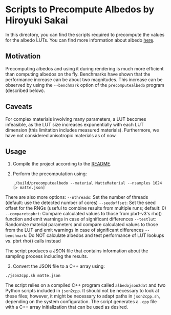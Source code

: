 # Scripts to Precompute Albedos by Hiroyuki Sakai

In this directory, you can find the scripts required to precompute the values for the albedo LUTs.
You can find more information about albedo [here](https://pbr-book.org/3ed-2018/Reflection_Models/Basic_Interface#Reflectance).

## Motivation

Precomputing albedos and using it during rendering is much more efficient than computing albedos on the fly.
Benchmarks have shown that the performance increase can be about two magnitudes.
This increase can be observed by using the `--benchmark` option of the `precomputealbedo` program (described below).

## Caveats

For complex materials involving many parameters, a LUT becomes infeasible, as the LUT size increases exponentially with each LUT dimension (this limitation includes measured materials).
Furthermore, we have not considered anisotropic materials as of now.

## Usage

1.  Compile the project according to the [README](README.md).
2.  Perform the precomputation using:

    ```
    ./build/precomputealbedo --material MatteMaterial --nsamples 1024 [> matte.json]
    ```

There are also more options:
`--nthreads`: Set the number of threads (default: use the detected number of cores)
`--seedoffset`: Set the seed offset for the RNGs (useful to combine results from multiple runs; default: 0)
`--comparetopbrt`: Compare calculated values to those from pbrt-v3's rho() function and emit warnings in case of significant differences
`--testlut`: Randomize material parameters and compare calculated values to those from the LUT and emit warnings in case of significant differences
`--benchmark`: Do NOT calculate albedos and test performance of LUT lookups vs. pbrt rho() calls instead

The script produces a JSON file that contains information about the sampling process including the results.

3. Convert the JSON file to a C++ array using:

```
./json2cpp.sh matte.json
```

The script relies on a compiled C++ program called `albedojson2dat` and two Python scripts included in `json2cpp`.
It should not be necessary to look at these files; however, it might be necessary to adapt paths in `json2cpp.sh`, depending on the system configuration.
The script generates a `.cpp` file with a C++ array initialization that can be used as desired.
